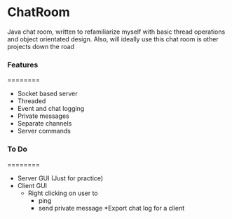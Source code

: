 ChatRoom
========

Java chat room, written to refamiliarize myself with basic thread operations and object orientated design. Also, will ideally use this chat room is other projects down the road


### Features
========
* Socket based server
* Threaded
* Event and chat logging
* Private messages
* Separate channels
* Server commands

### To Do
========
* Server GUI (Just for practice)
* Client GUI
    * Right clicking on user to
        * ping
        * send private message
    *Export chat log for a client
